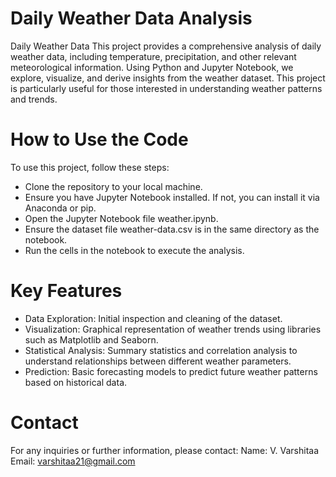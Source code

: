 # Daily Weather Data Analysis
Daily Weather Data
        This project provides a comprehensive analysis of daily weather data, including temperature, precipitation, and other relevant meteorological information. Using Python and Jupyter Notebook, we explore, visualize, and derive insights from the weather dataset. This project is particularly useful for those interested in understanding weather patterns and trends.

# How to Use the Code
  To use this project, follow these steps:

- Clone the repository to your local machine.
- Ensure you have Jupyter Notebook installed. If not, you can install it via Anaconda or pip.
- Open the Jupyter Notebook file weather.ipynb.
- Ensure the dataset file weather-data.csv is in the same directory as the notebook.
- Run the cells in the notebook to execute the analysis.

# Key Features
- Data Exploration: Initial inspection and cleaning of the dataset.
- Visualization: Graphical representation of weather trends using libraries such as Matplotlib and Seaborn.
- Statistical Analysis: Summary statistics and correlation analysis to understand relationships between different weather parameters.
- Prediction: Basic forecasting models to predict future weather patterns based on historical data.

# Contact
For any inquiries or further information, please contact:
    Name: V. Varshitaa
    Email: varshitaa21@gmail.com
